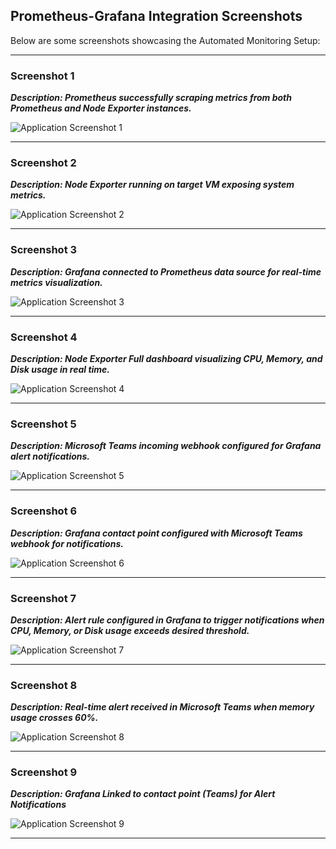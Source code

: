 ## Prometheus-Grafana Integration Screenshots

Below are some screenshots showcasing the Automated Monitoring Setup:

---

### Screenshot 1
***Description: Prometheus successfully scraping metrics from both Prometheus and Node Exporter instances.***

![Application Screenshot 1](https://github.com/user-attachments/assets/d78f6790-b63a-4224-a6d2-68840c0668ce)

---

### Screenshot 2
***Description: Node Exporter running on target VM exposing system metrics.***

![Application Screenshot 2](https://github.com/user-attachments/assets/48948c94-0088-486e-aa7c-ba3948fc3727)

---

### Screenshot 3
***Description: Grafana connected to Prometheus data source for real-time metrics visualization.***

![Application Screenshot 3](https://github.com/user-attachments/assets/41106d2b-a674-44e3-bd3a-9b3650b8fd7c)

---

### Screenshot 4
***Description: Node Exporter Full dashboard visualizing CPU, Memory, and Disk usage in real time.***

![Application Screenshot 4](https://github.com/user-attachments/assets/768f8ce3-9490-4b23-816d-3522ee7beceb)

---

### Screenshot 5
***Description: Microsoft Teams incoming webhook configured for Grafana alert notifications.***

![Application Screenshot 5](https://github.com/user-attachments/assets/95f0ad63-cd98-423b-adea-d482fde5a937)

---

### Screenshot 6
***Description: Grafana contact point configured with Microsoft Teams webhook for notifications.***

![Application Screenshot 6](https://github.com/user-attachments/assets/a54975a5-a8dd-46a7-af69-359a78126266)

---

### Screenshot 7
***Description: Alert rule configured in Grafana to trigger notifications when CPU, Memory, or Disk usage exceeds desired threshold.***

![Application Screenshot 7](https://github.com/user-attachments/assets/a14edc4a-e9f1-4875-85f4-d920f39e3dc4)

---

### Screenshot 8
***Description: Real-time alert received in Microsoft Teams when memory usage crosses 60%.***

![Application Screenshot 8](https://github.com/user-attachments/assets/924d3230-8b67-4746-b426-16a38b1dec49)

---

### Screenshot 9
***Description: Grafana Linked to contact point (Teams) for Alert Notifications***

![Application Screenshot 9](https://github.com/user-attachments/assets/6150695e-c286-4874-b817-37576bdda41e)

---




































































